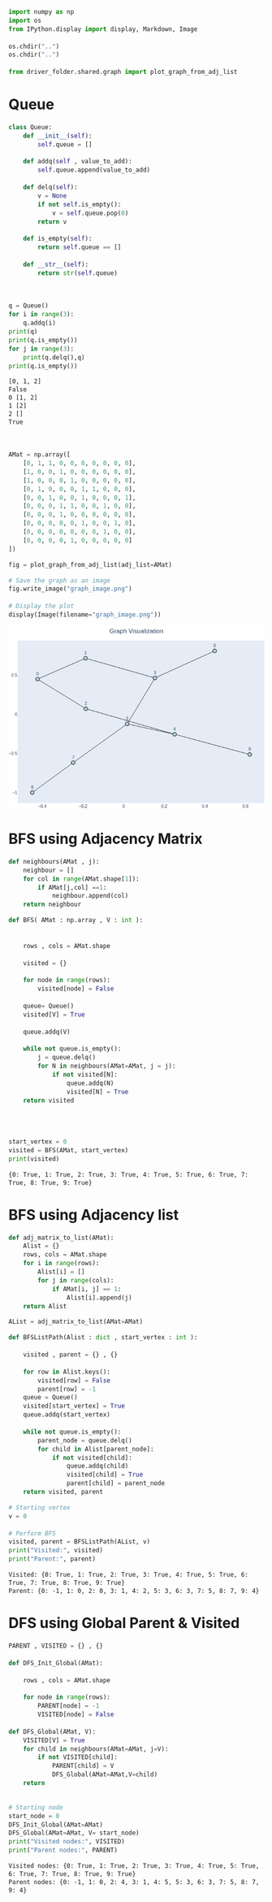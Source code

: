 ```python
import numpy as np 
import os 
from IPython.display import display, Markdown, Image

os.chdir("..")
os.chdir("..")

from driver_folder.shared.graph import plot_graph_from_adj_list
```

# Queue 


```python
class Queue:
    def __init__(self):
        self.queue = []
    
    def addq(self , value_to_add):
        self.queue.append(value_to_add)
        
    def delq(self):
        v = None 
        if not self.is_empty(): 
            v = self.queue.pop(0)
        return v
    
    def is_empty(self):
        return self.queue == []
    
    def __str__(self):
        return str(self.queue)
    
    
```


```python
q = Queue()
for i in range(3):
    q.addq(i)
print(q)
print(q.is_empty())
for j in range(3):
    print(q.delq(),q)
print(q.is_empty())
```

    [0, 1, 2]
    False
    0 [1, 2]
    1 [2]
    2 []
    True



```python


AMat = np.array([
    [0, 1, 1, 0, 0, 0, 0, 0, 0, 0],
    [1, 0, 0, 1, 0, 0, 0, 0, 0, 0],
    [1, 0, 0, 0, 1, 0, 0, 0, 0, 0],
    [0, 1, 0, 0, 0, 1, 1, 0, 0, 0],
    [0, 0, 1, 0, 0, 1, 0, 0, 0, 1],
    [0, 0, 0, 1, 1, 0, 0, 1, 0, 0],
    [0, 0, 0, 1, 0, 0, 0, 0, 0, 0],
    [0, 0, 0, 0, 0, 1, 0, 0, 1, 0],
    [0, 0, 0, 0, 0, 0, 0, 1, 0, 0],
    [0, 0, 0, 0, 1, 0, 0, 0, 0, 0]
])
```


```python
fig = plot_graph_from_adj_list(adj_list=AMat)
```


```python
# Save the graph as an image
fig.write_image("graph_image.png")
    
# Display the plot
display(Image(filename="graph_image.png"))

```


    
![png](redo_files/redo_6_0.png)
    




# BFS using Adjacency Matrix


```python
def neighbours(AMat , j):
    neighbour = []
    for col in range(AMat.shape[1]):
        if AMat[j,col] ==1:
            neighbour.append(col)
    return neighbour    
```


```python
def BFS( AMat : np.array , V : int ):
    
    
    rows , cols = AMat.shape 
    
    visited = {}
    
    for node in range(rows):
        visited[node] = False
        
    queue= Queue()
    visited[V] = True 
    
    queue.addq(V)
    
    while not queue.is_empty():
        j = queue.delq()
        for N in neighbours(AMat=AMat, j = j):
            if not visited[N]:
                queue.addq(N)
                visited[N] = True 
    return visited
        
    
    
```


```python
start_vertex = 0
visited = BFS(AMat, start_vertex)
print(visited)

```

    {0: True, 1: True, 2: True, 3: True, 4: True, 5: True, 6: True, 7: True, 8: True, 9: True}


# BFS using Adjacency list  


```python
def adj_matrix_to_list(AMat):
    Alist = {}
    rows, cols = AMat.shape
    for i in range(rows):
        Alist[i] = []
        for j in range(cols):
            if AMat[i, j] == 1:
                Alist[i].append(j)
    return Alist
```


```python
AList = adj_matrix_to_list(AMat=AMat)
```


```python
def BFSListPath(Alist : dict , start_vertex : int ):
    
    visited , parent = {} , {}
    
    for row in Alist.keys():
        visited[row] = False
        parent[row] = -1 
    queue = Queue()
    visited[start_vertex] = True 
    queue.addq(start_vertex)
    
    while not queue.is_empty():
        parent_node = queue.delq()
        for child in Alist[parent_node]:
            if not visited[child]:
                queue.addq(child)
                visited[child] = True 
                parent[child] = parent_node
    return visited, parent  
```


```python
# Starting vertex
v = 0

# Perform BFS
visited, parent = BFSListPath(AList, v)
print("Visited:", visited)
print("Parent:", parent)
```

    Visited: {0: True, 1: True, 2: True, 3: True, 4: True, 5: True, 6: True, 7: True, 8: True, 9: True}
    Parent: {0: -1, 1: 0, 2: 0, 3: 1, 4: 2, 5: 3, 6: 3, 7: 5, 8: 7, 9: 4}


# DFS using Global Parent & Visited 


```python
PARENT , VISITED = {} , {}

def DFS_Init_Global(AMat):
    
    rows , cols = AMat.shape
    
    for node in range(rows):
        PARENT[node] = -1 
        VISITED[node] = False
        
def DFS_Global(AMat, V):
    VISITED[V] = True 
    for child in neighbours(AMat=AMat, j=V):
        if not VISITED[child]:
            PARENT[child] = V
            DFS_Global(AMat=AMat,V=child)
    return
```


```python

# Starting node
start_node = 0
DFS_Init_Global(AMat=AMat)
DFS_Global(AMat=AMat, V= start_node)
print("Visited nodes:", VISITED)
print("Parent nodes:", PARENT)
```

    Visited nodes: {0: True, 1: True, 2: True, 3: True, 4: True, 5: True, 6: True, 7: True, 8: True, 9: True}
    Parent nodes: {0: -1, 1: 0, 2: 4, 3: 1, 4: 5, 5: 3, 6: 3, 7: 5, 8: 7, 9: 4}



```python

```
